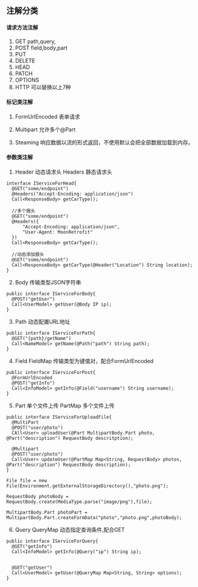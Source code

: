 ## 注解分类
#### 请求方法注解
1. GET path,query,
2. POST field,body,part
3. PUT
4. DELETE
5. HEAD
6. PATCH
7. OPTIONS
8. HTTP 可以替换以上7种
#### 标记类注解
1. FormUrlEncoded 表单请求

2. Multipart 允许多个@Part

3. Steaming 响应数据以流的形式返回，不使用默认会把全部数据加载到内存。
#### 参数类注解
1. Header 动态请求头 Headers 静态请求头
```
interface IServiceForHead{
  @GET("some/endpoint")
  @Headers("Accept-Encoding: application/json")
  Call<ResponseBody> getCarType();
  
  //多个报头
  @GET("some/endpoint")
  @Headers({
      "Accept-Encoding: application/json",
      "User-Agent: MoonRetrofit"    
  })
  Call<ResponseBody> getCarType();
  
  //动态添加报头
  @GET("some/endpoint")
  Call<ResponseBody> getCarType(@Header("Location") String location);
}
```

2. Body 传输类型JSON字符串
```
public interface IServiceForBody{
  @POST("getUser")
  Call<UserModel> getUser(@Body IP ip);
}
```

3. Path 动态配置URL地址
```
public interface IServiceForPath{
  @GET("{path}/getName")
  Call<NameModel> getName(@Path("path") String path);
}
```

4. Field  FieldMap 传输类型为键值对，配合FormUrlEncoded
```
public interface IServiceForPost{
  @FormUrlEncoded
  @POST("getInfo")
  Call<InfoModel> getInfo(@Field("username") String username);
}
```

5. Part 单个文件上传 PartMap 多个文件上传
```
public interface IServiceForUploadFile{
  @MultiPart
  @POST("user/photo")
  CAll<User> uploadUser(@Part MultipartBody.Part photo, @Part("description") RequestBody descritption);
  
  @Multipart
  @POST("user/photo")
  Call<User> updateUser(@PartMap Map<String, RequestBody> photos, @Part("description") RequestBody description);
}

File file = new File(Environment.getExternalStorageDirectory(),"photo.png");

RequestBody photoBody = RequestBody.create(MediaType.parse("image/png"),file);

MultipartBody.Part photoPart = MultipartBody.Part.createFormData("photo","photo.png",photoBody);
```

6. Query QueryMap 动态指定查询条件,配合GET
```
public interface IServiceForQuery{
  @GET("getInfo")
  Call<InfoModel> getInfo(@Query("ip") String ip);
  
  
  @GET("getUser")
  Call<UserModel> getUser(@QueryMap Map<String, String> options);
}

```



















